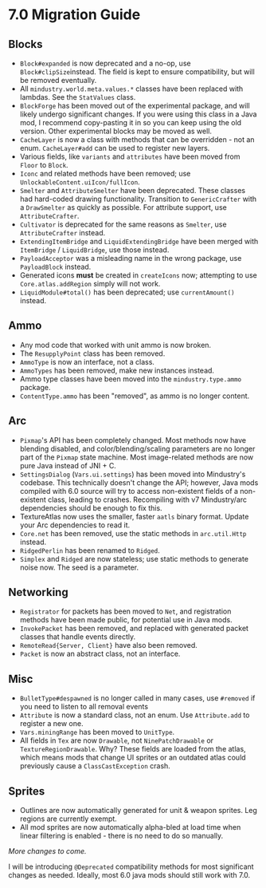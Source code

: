 # 7.0 Migration Guide

## Blocks

- `Block#expanded` is now deprecated and a no-op, use `Block#clipSize`instead. The field is kept to ensure compatibility, but will be removed eventually.
- All `mindustry.world.meta.values.*` classes have been replaced with lambdas. See the `StatValues` class.
- `BlockForge` has been moved out of the experimental package, and will likely undergo significant changes. If you were using this class in a Java mod, I recommend copy-pasting it in so you can keep using the old version. Other experimental blocks may be moved as well.
- `CacheLayer` is now a class with methods that can be overridden - not an enum. `CacheLayer#add` can be used to register new layers.
- Various fields, like `variants` and `attributes` have been moved from `Floor` to `Block`.
- `Iconc` and related methods have been removed; use `UnlockableContent.uiIcon/fullIcon`. 
- `Smelter` and `AttributeSmelter` have been deprecated. These classes had hard-coded drawing functionality. Transition to `GenericCrafter` with a `DrawSmelter` as quickly as possible. For attribute support, use `AttributeCrafter`.
- `Cultivator` is deprecated for the same reasons as `Smelter`, use `AttributeCrafter` instead.
- `ExtendingItemBridge` and `LiquidExtendingBridge` have been merged with `ItemBridge` / `LiquidBridge`, use those instead.
- `PayloadAcceptor` was a misleading name in the wrong package, use `PayloadBlock` instead.
- Generated icons **must** be created in `createIcons` now; attempting to use `Core.atlas.addRegion` simply will not work.
- `LiquidModule#total()` has been deprecated; use `currentAmount()` instead.

## Ammo

- Any mod code that worked with unit ammo is now broken.
- The `ResupplyPoint` class has been removed.
- `AmmoType` is now an interface, not a class.
- `AmmoTypes` has been removed, make new instances instead.
- Ammo type classes have been moved into the `mindustry.type.ammo` package.
- `ContentType.ammo` has been "removed", as ammo is no longer content.

## Arc

- `Pixmap`'s API has been completely changed. Most methods now have blending disabled, and color/blending/scaling parameters are no longer part of the `Pixmap` state machine. Most image-related methods are now pure Java instead of JNI + C.
- `SettingsDialog` (`Vars.ui.settings`) has been moved into Mindustry's codebase. This technically doesn't change the API; however, Java mods compiled with 6.0 source will try to access non-existent fields of a non-existent class, leading to crashes. Recompiling with v7 Mindustry/arc dependencies should be enough to fix this.
- TextureAtlas now uses the smaller, faster `aatls` binary format. Update your Arc dependencies to read it.
- `Core.net` has been removed, use the static methods in `arc.util.Http` instead.
- `RidgedPerlin` has been renamed to `Ridged`.
- `Simplex` and `Ridged` are now stateless; use static methods to generate noise now. The seed is a parameter.

## Networking

- `Registrator` for packets has been moved to `Net`, and registration methods have been made public, for potential use in Java mods. 
- `InvokePacket` has been removed, and replaced with generated packet classes that handle events directly. 
- `RemoteRead{Server, Client}` have also been removed. 
- `Packet` is now an abstract class, not an interface.

## Misc

- `BulletType#despawned` is no longer called in many cases, use `#removed` if you need to listen to all removal events
- `Attribute` is now a standard class, not an enum. Use `Attribute.add` to register a new one.
- `Vars.miningRange` has been moved to `UnitType`.
- All fields in `Tex` are now `Drawable`, not `NinePatchDrawable` or `TextureRegionDrawable`. Why? These fields are loaded from the atlas, which means mods that change UI sprites or an outdated atlas could previously cause a `ClassCastException` crash.

## Sprites

- Outlines are now automatically generated for unit & weapon sprites. Leg regions are currently exempt.
- All mod sprites are now automatically alpha-bled at load time when linear filtering is enabled - there is no need to do so manually.

*More changes to come.*

I will be introducing `@Deprecated` compatibility methods for most significant changes as needed. Ideally, most 6.0 java mods should still work with 7.0.
